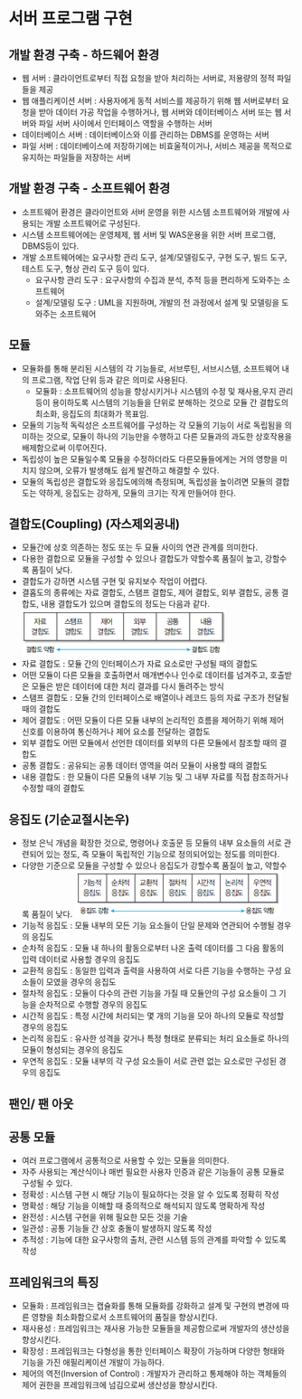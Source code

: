 # 서버 프로그램 구현
## 개발 환경 구축 - 하드웨어 환경
 - 웹 서버 : 클라이언트로부터 직접 요청을 받아 처리하는 서버로, 저용량의 정적 파일들을 제공
 - 웹 애플리케이션 서버 : 사용자에게 동적 서비스를 제공하기 위해 웹 서버로부터 요청을 받아 데이터 가공 작업을 수행하거나, 웹 서버와 
   데이터베이스 서버 또는 웹 서버와 파일 서버 사이에서 인터페이스 역할을 수행하는 서버
 - 데이터베이스 서버 : 데이터베이스와 이를 관리하는 DBMS를 운영하는 서버 
 - 파일 서버 : 데이터베이스에 저장하기에는 비효울적이거나, 서비스 제공을 목적으로 유지하는 파일들을 저장하는 서버
## 개발 환경 구축 - 소프트웨어 환경
- 소프트웨어 환경은 클라이언트와 서버 운영을 위한 시스템 소프트웨어와 개발에 사용되는 개발 소프트웨어로 구성된다.
- 시스템 소프트웨어에는 운영체제, 웹 서버 및 WAS운용을 위한 서버 프로그램, DBMS등이 있다. 
- 개발 소프트웨어에는 요구사항 관리 도구, 설계/모델링도구, 구현 도구, 빌드 도구, 테스트 도구, 형상 관리 도구 등이 있다.
    * 요구사항 관리 도구 : 요구사항의 수집과 분석, 추적 등을 편리하게 도와주는 소프트웨어
    * 설계/모델링 도구 : UML을 지원하며, 개발의 전 과정에서 설계 및 모델링을 도와주는 소프트웨어
## 모듈
- 모듈화를 통해 분리된 시스템의 각 기능들로, 서브루틴, 서브시스템, 소프트웨어 내의 프로그램, 작업 단위 등과 같은 의미로 사용된다.
    * 모듈화 : 소프트웨어의 성능을 향상시키거나 시스템의 수정 및 재사용,우지 관리 등이 용이하도록 시스템의 기능들을 단위로 분해하는 것으로 
      모듈 간 결합도의 최소화, 응집도의 최대화가 목표임.
- 모듈의 기능적 독릭성은 소프트웨어를 구성하는 각 모듈의 기능이 서로 독립됨을 의미하는 것으로, 모듈이 하나의 기능만을 수행하고 다른 모듈과의 
  과도한 상호작용을 배제함으로써 이루어진다.
- 독립성이 높은 모듈일수록 모듈을 수정하더라도 다른모듈들에게는 거의 영향을 미치지 않으며, 오류가 발생해도 쉽게 발견하고 해결할 수 있다.
- 모듈의 독립성은 결합도와 응집도에의해 측정되며, 독립성을 높이려면 모듈의 결합도는 약하게, 응집도는 강하게, 모듈의 크기는 작게 만들어야 한다.
## 결합도(Coupling) (자스제외공내)
- 모듈간에 상호 의존하는 정도 또는 두 묘듈 사이의 연관 관계를 의미한다.
- 다용한 결합으로 모듈을 구성할 수 있으나 결합도가 약할수록 품질이 높고, 강할수록 품질이 낮다.
- 결합도가 강하면 시스템 구현 및 유지보수 작업이 어렵다.
- 결홉도의 종류에는 자료 결합도, 스탬프 결합도, 제어 결합도, 외부 결합도, 공통 결합도, 내용 결합도가 있으며 결합도의 정도는 다음과 같다.
![img_1.png](image/Coupling.png)
- 자료 결합도 : 모듈 간의 인터페이스가 자료 요소로만 구성될 때의 결합도
- 어떤 모듈이 다른 모듈을 호출하면서 매개변수나 인수로 데이터를 넘겨주고, 호출받은 모듈은 받은 데이터에 대한 처리 결과를 다시 돌려주는 방식
- 스탬프 결합도 : 모듈 간의 인터페이스로 배열이나 레코드 등의 자료 구조가 전달될 때의 결합도
- 제어 결합도 : 어떤 모듈이 다른 모듈 내부의 논리적인 흐름을 제어하기 위해 제어 신호를 이용하여 통신하거나 제어 요소를 전달하는 결합도
- 외부 결합도 어떤 모듈에서 선언한 데이터를 외부의 다른 모듈에서 참조할 때의 결합도 
- 공통 결합도 : 공유되는 공통 데이터 영역을 여러 모듈이 사용할 때의 결합도
- 내용 결합도 : 한 모듈이 다른 모듈의 내부 기능 및 그 내부 자료를 직접 참조하거나 수정할 때의 결합도

## 응집도 (기순교절시논우)
- 정보 은닉 개념을 확장한 것으로, 명령어나 호출문 등 모듈의 내부 요소들의 서로 관련되어 있는 정도, 즉 모듈이 독립적인 기능으로 정의되어있는 
  정도를 의미한다.
- 다양한 기준으로 모듈을 구성할 수 있으나 응집도가 강할수록 품질이 높고, 약할수록 품질이 낮다.
![img_2.png](image/Cohesion.png)
- 기능적 응집도 : 모듈 내부의 모든 기능 요소들이 단일 문제와 연관되어 수행될 경우의 응집도
- 순차적 응집도 : 모듈 내 하나의 활동으로부터 나온 출력 데이터를 그 다음 활동의 입력 데이터로 사용할 경우의 응집도
- 교환적 응집도 : 동일한 입력과 출력을 사용하여 서로 다른 기능을 수행하는 구성 요소들이 모였을 경우의 응집도
- 절차적 응집도 : 모듈이 다수의 관련 기능을 가질 때 모듈안의 구성 요소들이 그 기능을 순차적으로 수행할 경우의 응집도
- 시간적 응집도 : 특정 시간에 처리되는 몇 개의 기능을 모아 하나의 모듈로 작성할 경우의 응집도 
- 논리적 응집도 : 유사한 성격을 갖거나 특정 형태로 분류되는 처리 요소들로 하나의 모듈이 형성되는 경우의 응집도
- 우연적 응집도 : 모듈 내부의 각 구성 요소들이 서로 관련 없는 요소로만 구성된 경우의 응집도

## 팬인/ 팬 아웃
## 공통 모듈
- 여러 프로그램에서 공통적으로 사용할 수 있는 모듈을 의미한다.
- 자주 사용되는 계산식이나 매번 필요한 사용자 인증과 같은 기능들이 공통 모듈로 구성될 수 있다.
- 정확성 : 시스템 구현 시 해당 기능이 필요하다는 것을 알 수 있도록 정확히 작성
- 명확성 : 해당 기능을 이해할 때 중의적으로 해석되지 않도록 명확하게 작성
- 완전성 : 시스템 구현을 위해 필요한 모든 것을 기술
- 일관성 : 공통 기능들 간 상호 충돌이 발생하지 않도록 작성
- 추적성 : 기능에 대한 요구사항의 출처, 관련 시스템 등의 관계를 파악할 수 있도록 작성
## 프레임워크의 특징
- 모듈화 : 프레임워크는 캡슐화를 통해 모듈화를 강화하고 설계 및 구현의 변경에 따른 영향을 최소화함으로서 소프트웨어의 품질을 향상시킨다.
- 재사용성 : 프레임워크는 재사용 가능한 모듈들을 제공함으로써 개발자의 생산성을 향상시킨다.
- 확장성 : 프레임워크는 다형성을 통한 인터페이스 확장이 가능하며 다양한 형태와 기능을 가진 애필리케이션 개발이 가능하다. 
- 제어의 역전(Inversion of Control) : 개발자가 관리하고 통제해야 하는 객체들의 제어 권한을 프레임워크에 넘김으로써 생산성을 향상시킨다.
